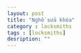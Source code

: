 ```yaml
---
layout: post
title: "Nghề sửa khóa"
category : locksmiths
tags : [locksmiths]
desription: ""
---
```



